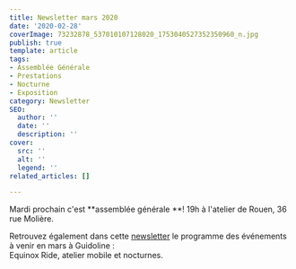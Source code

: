 ```yaml
---
title: Newsletter mars 2020
date: '2020-02-28'
coverImage: 73232878_537010107128020_1753040527352350960_n.jpg
publish: true
template: article
tags:
- Assemblée Générale
- Prestations
- Nocturne
- Exposition
category: Newsletter
SEO:
  author: ''
  date: ''
  description: ''
cover:
  src: ''
  alt: ''
  legend: ''
related_articles: []

---
```

Mardi prochain c'est **assemblée générale **! 19h à l'atelier de Rouen, 36 rue Molière.

Retrouvez également dans cette [newsletter](http://kork.mjt.lu/nl2/kork/mgnpq.html?) le programme des événements à venir en mars à Guidoline :  
Equinox Ride, atelier mobile et nocturnes.